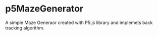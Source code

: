 # p5MazeGenerator

A simple Maze Generaor created with P5.js library and implemets back tracking algorithm.
